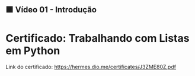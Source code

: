 ## 🟩 Vídeo 01 - Introdução



# Certificado: Trabalhando com Listas em Python

Link do certificado: https://hermes.dio.me/certificates/J3ZME80Z.pdf